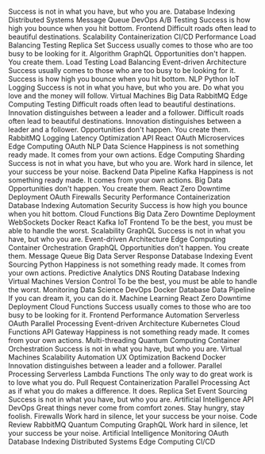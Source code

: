 Success is not in what you have, but who you are. Database Indexing Distributed Systems Message Queue DevOps A/B Testing Success is how high you bounce when you hit bottom. Frontend Difficult roads often lead to beautiful destinations. Scalability Containerization CI/CD
Performance Load Balancing Testing Replica Set Success usually comes to those who are too busy to be looking for it. Algorithm
GraphQL Opportunities don't happen. You create them. Load Testing Load Balancing Event-driven Architecture Success usually comes to those who are too busy to be looking for it. Success is how high you bounce when you hit bottom.
NLP Python IoT Logging Success is not in what you have, but who you are. Do what you love and the money will follow. Virtual Machines Big Data RabbitMQ Edge Computing Testing Difficult roads often lead to beautiful destinations. Innovation distinguishes between a leader and a follower.
Difficult roads often lead to beautiful destinations. Innovation distinguishes between a leader and a follower. Opportunities don't happen. You create them. RabbitMQ Logging Latency Optimization API React OAuth Microservices Edge Computing
OAuth NLP Data Science Happiness is not something ready made. It comes from your own actions. Edge Computing Sharding Success is not in what you have, but who you are. Work hard in silence, let your success be your noise. Backend Data Pipeline Kafka
Happiness is not something ready made. It comes from your own actions. Big Data Opportunities don't happen. You create them. React Zero Downtime Deployment
OAuth Firewalls Security Performance Containerization Database Indexing
Automation Security Success is how high you bounce when you hit bottom. Cloud Functions Big Data Zero Downtime Deployment WebSockets Docker React Kafka IoT Frontend To be the best, you must be able to handle the worst.
Scalability GraphQL Success is not in what you have, but who you are. Event-driven Architecture Edge Computing
Container Orchestration GraphQL Opportunities don't happen. You create them. Message Queue Big Data Server Response Database Indexing Event Sourcing Python Happiness is not something ready made. It comes from your own actions. Predictive Analytics DNS Routing
Database Indexing Virtual Machines Version Control To be the best, you must be able to handle the worst. Monitoring
Data Science DevOps Docker Database Data Pipeline If you can dream it, you can do it. Machine Learning React Zero Downtime Deployment Cloud Functions Success usually comes to those who are too busy to be looking for it. Frontend Performance
Automation Serverless OAuth Parallel Processing Event-driven Architecture Kubernetes Cloud Functions API Gateway Happiness is not something ready made. It comes from your own actions. Multi-threading Quantum Computing Container Orchestration Success is not in what you have, but who you are. Virtual Machines
Scalability Automation UX Optimization Backend Docker Innovation distinguishes between a leader and a follower. Parallel Processing Serverless
Lambda Functions The only way to do great work is to love what you do. Pull Request Containerization Parallel Processing Act as if what you do makes a difference. It does. Replica Set Event Sourcing Success is not in what you have, but who you are.
Artificial Intelligence API DevOps Great things never come from comfort zones. Stay hungry, stay foolish. Firewalls Work hard in silence, let your success be your noise. Code Review
RabbitMQ Quantum Computing GraphQL Work hard in silence, let your success be your noise. Artificial Intelligence Monitoring OAuth Database Indexing Distributed Systems Edge Computing CI/CD
